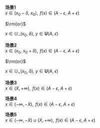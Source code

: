 **场景1**  
$x\in(x_0-\delta,\;x_0),\;\,f(x)\in(A-\epsilon,\;A+\epsilon)$  
  
$\rm{or}$  
  
$x\in\mathbb{U}_-(x_0,\;\delta),\;y\in\mathbf{U}(A,\;\epsilon)$  
  
**场景2**  
$x\in(x_0,\;x_0+\delta),\;\,f(x)\in(A-\epsilon,\;A+\epsilon)$  
  
$\rm{or}$  
  
$x\in\mathbb{U}_+(x_0,\;\delta),\;y\in\mathbf{U}(A,\;\epsilon)$  
  
**场景3**  
$x\in(X,+\infty),\;\,f(x)\in(A-\epsilon,\;A+\epsilon)$  
  
**场景4**  
$x\in(-\infty,-X),\;\,f(x)\in(A-\epsilon,\;A+\epsilon)$  
  
**场景5**  
$x\in(-\infty,-X)\cup(X,+\infty),\;\,f(x)\in(A-\epsilon,\;A+\epsilon)$  
